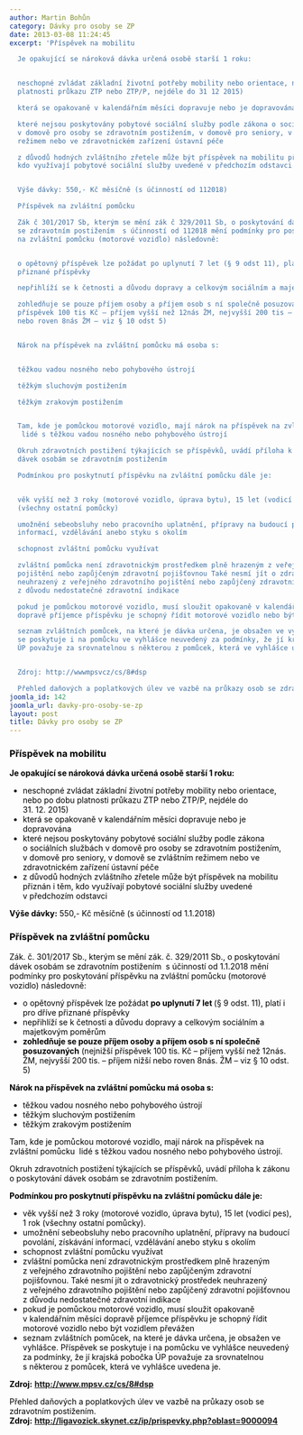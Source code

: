 ```yaml
---
author: Martin Bohůn
category: Dávky pro osoby se ZP
date: 2013-03-08 11:24:45
excerpt: 'Příspěvek na mobilitu

  Je opakující se nároková dávka určená osobě starší 1 roku:


  neschopné zvládat základní životní potřeby mobility nebo orientace, nebo po dobu
  platnosti průkazu ZTP nebo ZTP/P, nejdéle do 31 12 2015)

  která se opakovaně v kalendářním měsíci dopravuje nebo je dopravována

  které nejsou poskytovány pobytové sociální služby podle zákona o sociálních službách
  v domově pro osoby se zdravotním postižením, v domově pro seniory, v domově se zvláštním
  režimem nebo ve zdravotnickém zařízení ústavní péče

  z důvodů hodných zvláštního zřetele může být příspěvek na mobilitu přiznán i těm,
  kdo využívají pobytové sociální služby uvedené v předchozím odstavci


  Výše dávky: 550,- Kč měsíčně (s účinností od 112018)

  Příspěvek na zvláštní pomůcku

  Zák č 301/2017 Sb, kterým se mění zák č 329/2011 Sb, o poskytování dávek osobám
  se zdravotním postižením  s účinností od 112018 mění podmínky pro poskytování příspěvku
  na zvláštní pomůcku (motorové vozidlo) následovně:


  o opětovný příspěvek lze požádat po uplynutí 7 let (§ 9 odst 11), platí i pro dříve
  přiznané příspěvky

  nepřihlíží se k četnosti a důvodu dopravy a celkovým sociálním a majetkovým poměrům

  zohledňuje se pouze příjem osoby a příjem osob s ní společně posuzovaných (nejnižší
  příspěvek 100 tis Kč – příjem vyšší než 12nás ŽM, nejvyšší 200 tis – příjem nižší
  nebo roven 8nás ŽM – viz § 10 odst 5)


  Nárok na příspěvek na zvláštní pomůcku má osoba s:


  těžkou vadou nosného nebo pohybového ústrojí

  těžkým sluchovým postižením

  těžkým zrakovým postižením


  Tam, kde je pomůckou motorové vozidlo, mají nárok na příspěvek na zvláštní pomůcku
   lidé s těžkou vadou nosného nebo pohybového ústrojí

  Okruh zdravotních postižení týkajících se příspěvků, uvádí příloha k zákonu o poskytování
  dávek osobám se zdravotním postižením

  Podmínkou pro poskytnutí příspěvku na zvláštní pomůcku dále je:


  věk vyšší než 3 roky (motorové vozidlo, úprava bytu), 15 let (vodicí pes), 1 rok
  (všechny ostatní pomůcky)

  umožnění sebeobsluhy nebo pracovního uplatnění, přípravy na budoucí povolání, získávání
  informací, vzdělávání anebo styku s okolím

  schopnost zvláštní pomůcku využívat

  zvláštní pomůcka není zdravotnickým prostředkem plně hrazeným z veřejného zdravotního
  pojištění nebo zapůjčeným zdravotní pojišťovnou Také nesmí jít o zdravotnický prostředek
  neuhrazený z veřejného zdravotního pojištění nebo zapůjčený zdravotní pojišťovnou
  z důvodu nedostatečné zdravotní indikace

  pokud je pomůckou motorové vozidlo, musí sloužit opakovaně v kalendářním měsíci
  dopravě příjemce příspěvku je schopný řídit motorové vozidlo nebo být vozidlem převážen

  seznam zvláštních pomůcek, na které je dávka určena, je obsažen ve vyhlášce Příspěvek
  se poskytuje i na pomůcku ve vyhlášce neuvedený za podmínky, že jí krajská pobočka
  ÚP považuje za srovnatelnou s některou z pomůcek, která ve vyhlášce uvedena je


  Zdroj: http://wwwmpsvcz/cs/8#dsp

  Přehled daňových a poplatkových úlev ve vazbě na průkazy osob se zdravotním postižením Zdroj:  http://ligavozickskynetcz/ip/prispevkyphpoblast=9000094'
joomla_id: 142
joomla_url: davky-pro-osoby-se-zp
layout: post
title: Dávky pro osoby se ZP
---
```


<h3><span class="download" style="color: #000000;">Příspěvek na mobilitu</span></h3>
<p><span style="color: #000000;"><strong>Je opakující se nároková dávka určená osobě starší 1 roku:</strong></span></p>
<ul>
<li><span style="color: #000000;">neschopné zvládat základní životní potřeby mobility nebo orientace, nebo po dobu platnosti průkazu ZTP nebo ZTP/P, nejdéle do 31. 12. 2015)</span></li>
<li><span style="color: #000000;">která se opakovaně v kalendářním měsíci dopravuje nebo je dopravována</span></li>
<li><span style="color: #000000;">které nejsou poskytovány pobytové sociální služby podle zákona o sociálních službách v domově pro osoby se zdravotním postižením, v domově pro seniory, v domově se zvláštním režimem nebo ve zdravotnickém zařízení ústavní péče</span></li>
<li><span style="color: #000000;">z důvodů hodných zvláštního zřetele může být příspěvek na mobilitu přiznán i těm, kdo využívají pobytové sociální služby uvedené v předchozím odstavci</span></li>
</ul>
<p><span style="color: #000000;"><strong>Výše dávky:</strong> 550,- Kč měsíčně (s účinností od 1.1.2018)</span></p>
<h3><span class="download" style="color: #000000;">Příspěvek na zvláštní pomůcku</span></h3>
<p><span style="color: #000000;">Zák. č. 301/2017 Sb., kterým se mění zák. č. 329/2011 Sb., o poskytování dávek osobám se zdravotním postižením  s účinností od 1.1.2018 mění podmínky pro poskytování příspěvku na zvláštní pomůcku (motorové vozidlo) následovně:</span></p>
<ul>
<li><span style="color: #000000;">o opětovný příspěvek lze požádat <strong>po uplynutí 7 let </strong>(§ 9 odst. 11), platí i pro dříve přiznané příspěvky</span></li>
<li><span style="color: #000000;">nepřihlíží se k četnosti a důvodu dopravy a celkovým sociálním a majetkovým poměrům</span></li>
<li><span style="color: #000000;"><strong>zohledňuje se pouze příjem osoby a příjem osob s ní společně posuzovaných</strong> (nejnižší příspěvek 100 tis. Kč – příjem vyšší než 12nás. ŽM, nejvyšší 200 tis. – příjem nižší nebo roven 8nás. ŽM – viz § 10 odst. 5)</span></li>
</ul>
<p><span style="color: #000000;"><strong style="text-align: justify;">Nárok na příspěvek na zvláštní pomůcku má osoba s:</strong></span></p>
<ul style="text-align: justify;">
<li><span style="color: #000000;">těžkou vadou nosného nebo pohybového ústrojí</span></li>
<li><span style="color: #000000;">těžkým sluchovým postižením</span></li>
<li><span style="color: #000000;">těžkým zrakovým postižením</span></li>
</ul>
<p style="text-align: left;"><span style="color: #000000;">Tam, kde je pomůckou motorové vozidlo, mají nárok na příspěvek na zvláštní pomůcku  lidé s těžkou vadou nosného nebo pohybového ústrojí.</span></p>
<p style="text-align: left;"><span style="color: #000000;">Okruh zdravotních postižení týkajících se příspěvků, uvádí příloha k zákonu o poskytování dávek osobám se zdravotním postižením.</span></p>
<p><span style="color: #000000;"><strong>Podmínkou pro poskytnutí příspěvku na zvláštní pomůcku dále je:</strong></span></p>
<ul>
<li><span style="color: #000000;">věk vyšší než 3 roky (motorové vozidlo, úprava bytu), 15 let (vodicí pes), 1 rok (všechny ostatní pomůcky).</span></li>
<li><span style="color: #000000;">umožnění sebeobsluhy nebo pracovního uplatnění, přípravy na budoucí povolání, získávání informací, vzdělávání anebo styku s okolím</span></li>
<li><span style="color: #000000;">schopnost zvláštní pomůcku využívat</span></li>
<li><span style="color: #000000;">zvláštní pomůcka není zdravotnickým prostředkem plně hrazeným z veřejného zdravotního pojištění nebo zapůjčeným zdravotní pojišťovnou. Také nesmí jít o zdravotnický prostředek neuhrazený z veřejného zdravotního pojištění nebo zapůjčený zdravotní pojišťovnou z důvodu nedostatečné zdravotní indikace</span></li>
<li><span style="color: #000000;">pokud je pomůckou motorové vozidlo, musí sloužit opakovaně v kalendářním měsíci dopravě příjemce příspěvku je schopný řídit motorové vozidlo nebo být vozidlem převážen</span></li>
<li><span style="color: #000000;">seznam zvláštních pomůcek, na které je dávka určena, je obsažen ve vyhlášce. Příspěvek se poskytuje i na pomůcku ve vyhlášce neuvedený za podmínky, že jí krajská pobočka ÚP považuje za srovnatelnou s některou z pomůcek, která ve vyhlášce uvedena je.</span></li>
</ul>
<p><span style="color: #000000;"><strong>Zdroj:</strong> <strong><a href="http://www.mpsv.cz/cs/8#dsp" title="MPSV">http://www.mpsv.cz/cs/8#dsp</a></strong></span></p>
<p><span style="color: #000000;">Přehled daňových a poplatkových úlev ve vazbě na průkazy osob se zdravotním postižením. <br /><strong>Zdroj:</strong> <strong><a href="http://ligavozick.skynet.cz/ip/prispevky.php?oblast=9000094" title="Liga vozíčkářů"> http://ligavozick.skynet.cz/ip/prispevky.php?oblast=9000094</a></strong></span></p>